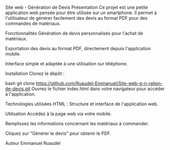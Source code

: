 Site web - Génération de Devis
Présentation
Ce projet est une petite application web pensée pour être utilisée sur un smartphone. Il permet à l'utilisateur de générer facilement des devis au format PDF pour des commandes de matériaux.

Fonctionnalités
Génération de devis personnalisés pour l'achat de matériaux.

Exportation des devis au format PDF, directement depuis l'application mobile.

Interface simple et adaptée à une utilisation sur téléphone.

Installation
Clonez le dépôt :

bash
git clone https://github.com/Ruaudel-Emmanuel/Site-web-g-n-ration-de-devis.git
Ouvrez le fichier index.html dans votre navigateur pour accéder à l'application.

Technologies utilisées
HTML : Structure et interface de l'application web.

Utilisation
Accédez à la page web via votre mobile.

Remplissez les informations concernant les matériaux à commander.

Cliquez sur "Générer le devis" pour obtenir le PDF.

Auteur
Emmanuel Ruaudel
